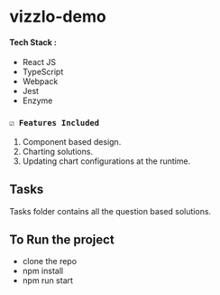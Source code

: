 # vizzlo-demo

#### Tech Stack :
- React JS
- TypeScript
- Webpack
- Jest
- Enzyme


### `☑️ Features Included`

1. Component based design.
2. Charting solutions.
3. Updating chart configurations at the runtime.

## Tasks
Tasks folder contains all the question based solutions.

## To Run the project
- clone the repo
- npm install
- npm run start
